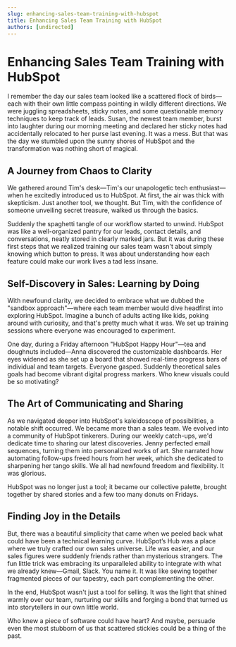 ```yaml
---
slug: enhancing-sales-team-training-with-hubspot
title: Enhancing Sales Team Training with HubSpot
authors: [undirected]
---
```


# Enhancing Sales Team Training with HubSpot

I remember the day our sales team looked like a scattered flock of birds—each with their own little compass pointing in wildly different directions. We were juggling spreadsheets, sticky notes, and some questionable memory techniques to keep track of leads. Susan, the newest team member, burst into laughter during our morning meeting and declared her sticky notes had accidentally relocated to her purse last evening. It was a mess. But that was the day we stumbled upon the sunny shores of HubSpot and the transformation was nothing short of magical.

## A Journey from Chaos to Clarity

We gathered around Tim's desk—Tim's our unapologetic tech enthusiast—when he excitedly introduced us to HubSpot. At first, the air was thick with skepticism. Just another tool, we thought. But Tim, with the confidence of someone unveiling secret treasure, walked us through the basics. 

Suddenly the spaghetti tangle of our workflow started to unwind. HubSpot was like a well-organized pantry for our leads, contact details, and conversations, neatly stored in clearly marked jars. But it was during these first steps that we realized training our sales team wasn't about simply knowing which button to press. It was about understanding how each feature could make our work lives a tad less insane.

## Self-Discovery in Sales: Learning by Doing

With newfound clarity, we decided to embrace what we dubbed the "sandbox approach"—where each team member would dive headfirst into exploring HubSpot. Imagine a bunch of adults acting like kids, poking around with curiosity, and that's pretty much what it was. We set up training sessions where everyone was encouraged to experiment.

One day, during a Friday afternoon "HubSpot Happy Hour"—tea and doughnuts included—Anna discovered the customizable dashboards. Her eyes widened as she set up a board that showed real-time progress bars of individual and team targets. Everyone gasped. Suddenly theoretical sales goals had become vibrant digital progress markers. Who knew visuals could be so motivating?

## The Art of Communicating and Sharing

As we navigated deeper into HubSpot's kaleidoscope of possibilities, a notable shift occurred. We became more than a sales team. We evolved into a community of HubSpot tinkerers. During our weekly catch-ups, we'd dedicate time to sharing our latest discoveries. Jenny perfected email sequences, turning them into personalized works of art. She narrated how automating follow-ups freed hours from her week, which she dedicated to sharpening her tango skills. We all had newfound freedom and flexibility. It was glorious.

HubSpot was no longer just a tool; it became our collective palette, brought together by shared stories and a few too many donuts on Fridays. 

## Finding Joy in the Details

But, there was a beautiful simplicity that came when we peeled back what could have been a technical learning curve. HubSpot’s Hub was a place where we truly crafted our own sales universe. Life was easier, and our sales figures were suddenly friends rather than mysterious strangers. The fun little trick was embracing its unparalleled ability to integrate with what we already knew—Gmail, Slack. You name it. It was like sewing together fragmented pieces of our tapestry, each part complementing the other.

In the end, HubSpot wasn't just a tool for selling. It was the light that shined warmly over our team, nurturing our skills and forging a bond that turned us into storytellers in our own little world.

Who knew a piece of software could have heart? And maybe, persuade even the most stubborn of us that scattered stickies could be a thing of the past.